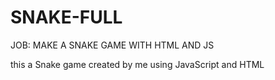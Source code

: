 # SNAKE-FULL
JOB: MAKE A SNAKE GAME WITH HTML AND JS


this a Snake game created by me using JavaScript and HTML

